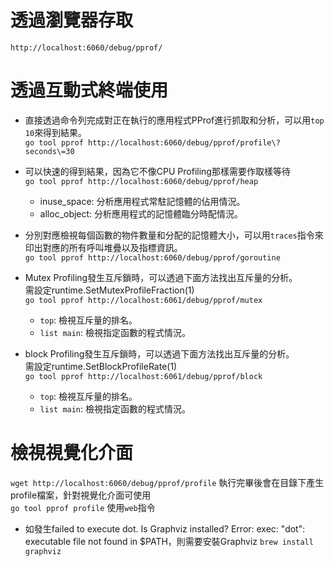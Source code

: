 # 透過瀏覽器存取
`http://localhost:6060/debug/pprof/`

# 透過互動式終端使用
* 直接透過命令列完成對正在執行的應用程式PProf進行抓取和分析，可以用`top 10`來得到結果。 <br>
`go tool pprof http://localhost:6060/debug/pprof/profile\?seconds\=30`

* 可以快速的得到結果，因為它不像CPU Profiling那樣需要作取樣等待 <br>
`go tool pprof http://localhost:6060/debug/pprof/heap`
  * inuse_space: 分析應用程式常駐記憶體的佔用情況。
  * alloc_object: 分析應用程式的記憶體臨分時配情況。

* 分別對應檢視每個函數的物件數量和分配的記憶體大小，可以用`traces`指令來印出對應的所有呼叫堆疊以及指標資訊。<br>
`go tool pprof http://localhost:6060/debug/pprof/goroutine`

* Mutex Profiling發生互斥鎖時，可以透過下面方法找出互斥量的分析。<br>
需設定runtime.SetMutexProfileFraction(1)<br>
`go tool pprof http://localhost:6061/debug/pprof/mutex`
  * `top`: 檢視互斥量的排名。
  * `list main`: 檢視指定函數的程式情況。

* block Profiling發生互斥鎖時，可以透過下面方法找出互斥量的分析。<br>
需設定runtime.SetBlockProfileRate(1)<br>
`go tool pprof http://localhost:6061/debug/pprof/block`
  * `top`: 檢視互斥量的排名。
  * `list main`: 檢視指定函數的程式情況。

# 檢視視覺化介面
`wget http://localhost:6060/debug/pprof/profile`
執行完畢後會在目錄下產生profile檔案，針對視覺化介面可使用<br>
`go tool pprof profile`
 使用`web`指令
  * 如發生failed to execute dot. Is Graphviz installed? Error: exec: "dot": executable file not found in $PATH，則需要安裝Graphviz
  `brew install graphviz`

  
